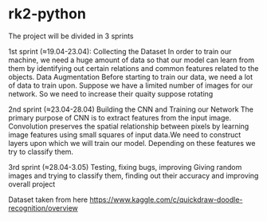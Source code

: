 # rk2-python
 
 
The project will be divided in 3 sprints

1st sprint (≈19.04-23.04):
Collecting the Dataset
In order to train our machine, we need a huge amount of data so that our model can learn from them by identifying out certain relations and common features related to the objects.
Data Augmentation
Before starting to train our data, we need a lot of data to train upon. Suppose we have a limited number of images for our network. So we need to increase their quaity suppose rotating

2nd sprint (≈23.04-28.04)
Building the CNN and Training our Network
The primary purpose of CNN is to extract features from the input image. Convolution preserves the spatial relationship between pixels by learning image features using small squares of input data.We need to construct layers upon which we will train our model. Depending on these features we try to classify them.

3rd sprint (≈28.04-3.05)
Testing, fixing bugs, improving
Giving random images and trying to classify them, finding out their accuracy and improving overall project
 
 
 Dataset taken from here https://www.kaggle.com/c/quickdraw-doodle-recognition/overview
 
 
